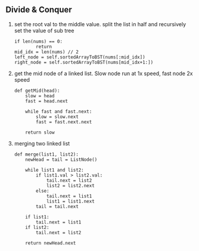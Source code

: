 ## Divide & Conquer

1. set the root val to the middle value. split the list in half and recursively set the value of sub tree
	```
	if len(nums) == 0:
			return
	mid_idx = len(nums) // 2
	left_node = self.sortedArrayToBST(nums[:mid_idx])
	right_node = self.sortedArrayToBST(nums[mid_idx+1:])
	```

1. get the mid node of a linked list. Slow node run at 1x speed, fast node 2x speed
	```
	def getMid(head):
		slow = head
		fast = head.next

		while fast and fast.next:
			slow = slow.next
			fast = fast.next.next

		return slow
	```

1. merging two linked list
	```
	def merge(list1, list2):
		newHead = tail = ListNode()

		while list1 and list2:
			if list1.val > list2.val:
				tail.next = list2
				list2 = list2.next
			else:
				tail.next = list1
				list1 = list1.next
			tail = tail.next

		if list1:
			tail.next = list1
		if list2:
			tail.next = list2

		return newHead.next
	```